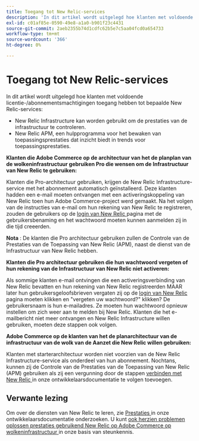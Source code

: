 ```yaml
---
title: Toegang tot New Relic-services
description: 'In dit artikel wordt uitgelegd hoe klanten met voldoende licentie-/abonnementsmachtigingen toegang hebben tot bepaalde New Relic-services:'
exl-id: c01af85e-0590-49e8-a1a0-b901f23c4431
source-git-commit: 2aeb2355b74d1cdfc62b5e7c5aa04fcd0a654733
workflow-type: tm+mt
source-wordcount: '366'
ht-degree: 0%

---
```


# Toegang tot New Relic-services

In dit artikel wordt uitgelegd hoe klanten met voldoende licentie-/abonnementsmachtigingen toegang hebben tot bepaalde New Relic-services:

* New Relic Infrastructure kan worden gebruikt om de prestaties van de infrastructuur te controleren.
* New Relic APM, een hulpprogramma voor het bewaken van toepassingsprestaties dat inzicht biedt in trends voor toepassingsprestaties.

**Klanten die Adobe Commerce op de architectuur van het de planplan van de wolkeninfrastructuur gebruiken Pro die wensen om de Infrastructuur van New Relic te gebruiken:**

Klanten die Pro-architectuur gebruiken, krijgen de New Relic Infrastructure-service met het abonnement automatisch geïnstalleerd. Deze klanten hadden een e-mail moeten ontvangen met een activeringskoppeling van New Relic toen hun Adobe Commerce-project werd gemaakt. Na het volgen van de instructies van e-mail om hun rekening van New Relic te registreren, zouden de gebruikers op de [ login van New Relic ](https://login.newrelic.com/login) pagina met de gebruikersbenaming en het wachtwoord moeten kunnen aanmelden zij in die tijd creeerden.

**Nota** : De klanten die Pro architectuur gebruiken zullen de Controle van de Prestaties van de Toepassing van New Relic (APM), naast de dienst van de Infrastructuur van New Relic hebben.

**Klanten die Pro architectuur gebruiken die hun wachtwoord vergeten of hun rekening van de Infrastructuur van New Relic niet activeren:**

Als sommige klanten e-mail ontvingen die een activeringsverbinding van New Relic bevatten en hun rekening van New Relic registreerden MAAR later hun gebruikersgeloofsbrieven vergaten zij op de [ login van New Relic ](https://login.newrelic.com/login) pagina moeten klikken en &quot;vergeten uw wachtwoord?&quot; klikken? De gebruikersnaam is hun e-mailadres. Ze moeten hun wachtwoord opnieuw instellen om zich weer aan te melden bij New Relic. Klanten die het e-mailbericht niet meer ontvangen en New Relic Infrastructure willen gebruiken, moeten deze stappen ook volgen.

**Adobe Commerce op de klanten van het de planarchitectuur van de infrastructuur van de wolk van de Aanzet die New Relic willen gebruiken:**

Klanten met starterarchitectuur worden niet voorzien van de New Relic Infrastructure-service als onderdeel van hun abonnement. Nochtans, kunnen zij de Controle van de Prestaties van de Toepassing van New Relic (APM) gebruiken als zij een vergunning door de stappen [ verbinden met New Relic ](https://experienceleague.adobe.com/en/docs/commerce-cloud-service/user-guide/monitor/new-relic/new-relic-service) in onze ontwikkelaarsdocumentatie te volgen toevoegen.

## Verwante lezing

Om over de diensten van New Relic te leren, zie [ Prestaties ](https://experienceleague.adobe.com/en/docs/commerce-cloud-service/user-guide/monitor/new-relic/new-relic-service) in onze ontwikkelaarsdocumentatie onderzoeken. U kunt [ ook herzien problemen oplossen prestaties gebruikend New Relic op Adobe Commerce op wolkeninfrastructuur ](/help/troubleshooting/miscellaneous/troubleshoot-performance-using-new-relic-on-magento-commerce.md) in onze basis van steunkennis.
